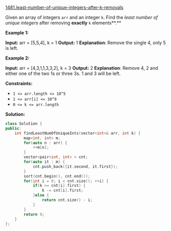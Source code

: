 [1481.least-number-of-unique-integers-after-k-removals](https://leetcode.com/problems/least-number-of-unique-integers-after-k-removals/)  

Given an array of integers `arr` and an integer `k`. Find the _least number of unique integers_ after removing **exactly** `k` elements**.**

**Example 1:**

**Input:** arr = \[5,5,4\], k = 1
**Output:** 1
**Explanation**: Remove the single 4, only 5 is left.

**Example 2:**

**Input:** arr = \[4,3,1,1,3,3,2\], k = 3
**Output:** 2
**Explanation**: Remove 4, 2 and either one of the two 1s or three 3s. 1 and 3 will be left.

**Constraints:**

*   `1 <= arr.length <= 10^5`
*   `1 <= arr[i] <= 10^9`
*   `0 <= k <= arr.length`  



**Solution:**  

```cpp
class Solution {
public:
    int findLeastNumOfUniqueInts(vector<int>& arr, int k) {
        map<int, int> m;
        for(auto n : arr) {
            ++m[n];
        }
        vector<pair<int, int> > cnt;
        for(auto it : m) {
            cnt.push_back({it.second, it.first});
        }
        sort(cnt.begin(), cnt.end());
        for(int i = 0; i < cnt.size(); ++i) {
            if(k >= cnt[i].first) {
                k -= cnt[i].first;
            }else {
                return cnt.size() - i;
            }
        }
        return 0;
    }
};
```
      